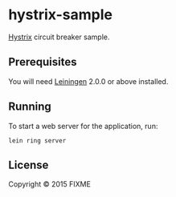 # hystrix-sample

[Hystrix][] circuit breaker sample.

[Hystrix]: https://github.com/Netflix/Hystrix

## Prerequisites

You will need [Leiningen][] 2.0.0 or above installed.

[leiningen]: https://github.com/technomancy/leiningen

## Running

To start a web server for the application, run:

    lein ring server

## License

Copyright © 2015 FIXME

